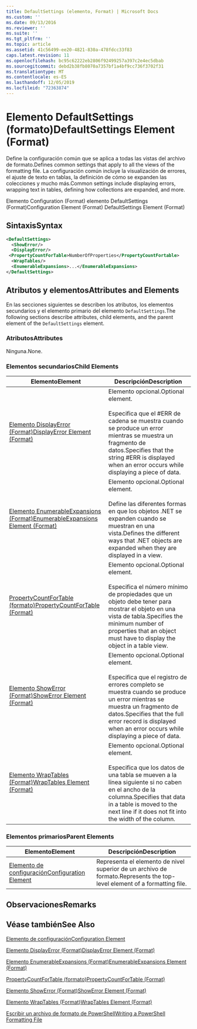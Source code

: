```yaml
---
title: DefaultSettings (elemento, Format) | Microsoft Docs
ms.custom: ''
ms.date: 09/13/2016
ms.reviewer: ''
ms.suite: ''
ms.tgt_pltfrm: ''
ms.topic: article
ms.assetid: 41c56499-ee20-4821-830a-478fdcc33f83
caps.latest.revision: 11
ms.openlocfilehash: bc95c62222eb2806f92499257a397c2e4ec5dbab
ms.sourcegitcommit: debd2b38fb8070a7357bf1a4bf9cc736f3702f31
ms.translationtype: MT
ms.contentlocale: es-ES
ms.lasthandoff: 12/05/2019
ms.locfileid: "72363874"
---
```

# <a name="defaultsettings-element-format"></a><span data-ttu-id="f7eb1-102">Elemento DefaultSettings (formato)</span><span class="sxs-lookup"><span data-stu-id="f7eb1-102">DefaultSettings Element (Format)</span></span>

<span data-ttu-id="f7eb1-103">Define la configuración común que se aplica a todas las vistas del archivo de formato.</span><span class="sxs-lookup"><span data-stu-id="f7eb1-103">Defines common settings that apply to all the views of the formatting file.</span></span> <span data-ttu-id="f7eb1-104">La configuración común incluye la visualización de errores, el ajuste de texto en tablas, la definición de cómo se expanden las colecciones y mucho más.</span><span class="sxs-lookup"><span data-stu-id="f7eb1-104">Common settings include displaying errors, wrapping text in tables, defining how collections are expanded, and more.</span></span>

<span data-ttu-id="f7eb1-105">Elemento Configuration (Format) elemento DefaultSettings (Format)</span><span class="sxs-lookup"><span data-stu-id="f7eb1-105">Configuration Element (Format) DefaultSettings Element (Format)</span></span>

## <a name="syntax"></a><span data-ttu-id="f7eb1-106">Sintaxis</span><span class="sxs-lookup"><span data-stu-id="f7eb1-106">Syntax</span></span>

```xml
<DefaultSettings>
  <ShowError/>
  <DisplayError/>
 <PropertyCountForTable>NumberOfProperties</PropertyCountFortable>
  <WrapTables/>
  <EnumerableExpansions>...</EnumerableExpansions>
</DefaultSettings>
```

## <a name="attributes-and-elements"></a><span data-ttu-id="f7eb1-107">Atributos y elementos</span><span class="sxs-lookup"><span data-stu-id="f7eb1-107">Attributes and Elements</span></span>

<span data-ttu-id="f7eb1-108">En las secciones siguientes se describen los atributos, los elementos secundarios y el elemento primario del elemento `DefaultSettings`.</span><span class="sxs-lookup"><span data-stu-id="f7eb1-108">The following sections describe attributes, child elements, and the parent element of the `DefaultSettings` element.</span></span>

### <a name="attributes"></a><span data-ttu-id="f7eb1-109">Atributos</span><span class="sxs-lookup"><span data-stu-id="f7eb1-109">Attributes</span></span>

<span data-ttu-id="f7eb1-110">Ninguna.</span><span class="sxs-lookup"><span data-stu-id="f7eb1-110">None.</span></span>

### <a name="child-elements"></a><span data-ttu-id="f7eb1-111">Elementos secundarios</span><span class="sxs-lookup"><span data-stu-id="f7eb1-111">Child Elements</span></span>

|<span data-ttu-id="f7eb1-112">Elemento</span><span class="sxs-lookup"><span data-stu-id="f7eb1-112">Element</span></span>|<span data-ttu-id="f7eb1-113">Descripción</span><span class="sxs-lookup"><span data-stu-id="f7eb1-113">Description</span></span>|
|-------------|-----------------|
|[<span data-ttu-id="f7eb1-114">Elemento DisplayError (Format)</span><span class="sxs-lookup"><span data-stu-id="f7eb1-114">DisplayError Element (Format)</span></span>](./displayerror-element-format.md)|<span data-ttu-id="f7eb1-115">Elemento opcional.</span><span class="sxs-lookup"><span data-stu-id="f7eb1-115">Optional element.</span></span><br /><br /> <span data-ttu-id="f7eb1-116">Especifica que el #ERR de cadena se muestra cuando se produce un error mientras se muestra un fragmento de datos.</span><span class="sxs-lookup"><span data-stu-id="f7eb1-116">Specifies that the string #ERR is displayed when an error occurs while displaying a piece of data.</span></span>|
|[<span data-ttu-id="f7eb1-117">Elemento EnumerableExpansions (Format)</span><span class="sxs-lookup"><span data-stu-id="f7eb1-117">EnumerableExpansions Element (Format)</span></span>](./enumerableexpansions-element-format.md)|<span data-ttu-id="f7eb1-118">Elemento opcional.</span><span class="sxs-lookup"><span data-stu-id="f7eb1-118">Optional element.</span></span><br /><br /> <span data-ttu-id="f7eb1-119">Define las diferentes formas en que los objetos .NET se expanden cuando se muestran en una vista.</span><span class="sxs-lookup"><span data-stu-id="f7eb1-119">Defines the different ways that .NET objects are expanded when they are displayed in a view.</span></span>|
|[<span data-ttu-id="f7eb1-120">PropertyCountForTable (formato)</span><span class="sxs-lookup"><span data-stu-id="f7eb1-120">PropertyCountForTable (Format)</span></span>](./propertycountfortable-element-format.md)|<span data-ttu-id="f7eb1-121">Elemento opcional.</span><span class="sxs-lookup"><span data-stu-id="f7eb1-121">Optional element.</span></span><br /><br /> <span data-ttu-id="f7eb1-122">Especifica el número mínimo de propiedades que un objeto debe tener para mostrar el objeto en una vista de tabla.</span><span class="sxs-lookup"><span data-stu-id="f7eb1-122">Specifies the minimum number of properties that an object must have to display the object in a table view.</span></span>|
|[<span data-ttu-id="f7eb1-123">Elemento ShowError (Format)</span><span class="sxs-lookup"><span data-stu-id="f7eb1-123">ShowError Element (Format)</span></span>](./showerror-element-format.md)|<span data-ttu-id="f7eb1-124">Elemento opcional.</span><span class="sxs-lookup"><span data-stu-id="f7eb1-124">Optional element.</span></span><br /><br /> <span data-ttu-id="f7eb1-125">Especifica que el registro de errores completo se muestra cuando se produce un error mientras se muestra un fragmento de datos.</span><span class="sxs-lookup"><span data-stu-id="f7eb1-125">Specifies that the full error record is displayed when an error occurs while displaying a piece of data.</span></span>|
|[<span data-ttu-id="f7eb1-126">Elemento WrapTables (Format)</span><span class="sxs-lookup"><span data-stu-id="f7eb1-126">WrapTables Element (Format)</span></span>](./wraptables-element-format.md)|<span data-ttu-id="f7eb1-127">Elemento opcional.</span><span class="sxs-lookup"><span data-stu-id="f7eb1-127">Optional element.</span></span><br /><br /> <span data-ttu-id="f7eb1-128">Especifica que los datos de una tabla se mueven a la línea siguiente si no caben en el ancho de la columna.</span><span class="sxs-lookup"><span data-stu-id="f7eb1-128">Specifies that data in a table is moved to the next line if it does not fit into the width of the column.</span></span>|

### <a name="parent-elements"></a><span data-ttu-id="f7eb1-129">Elementos primarios</span><span class="sxs-lookup"><span data-stu-id="f7eb1-129">Parent Elements</span></span>

|<span data-ttu-id="f7eb1-130">Elemento</span><span class="sxs-lookup"><span data-stu-id="f7eb1-130">Element</span></span>|<span data-ttu-id="f7eb1-131">Descripción</span><span class="sxs-lookup"><span data-stu-id="f7eb1-131">Description</span></span>|
|-------------|-----------------|
|[<span data-ttu-id="f7eb1-132">Elemento de configuración</span><span class="sxs-lookup"><span data-stu-id="f7eb1-132">Configuration Element</span></span>](./configuration-element-format.md)|<span data-ttu-id="f7eb1-133">Representa el elemento de nivel superior de un archivo de formato.</span><span class="sxs-lookup"><span data-stu-id="f7eb1-133">Represents the top-level element of a formatting file.</span></span>|

## <a name="remarks"></a><span data-ttu-id="f7eb1-134">Observaciones</span><span class="sxs-lookup"><span data-stu-id="f7eb1-134">Remarks</span></span>

## <a name="see-also"></a><span data-ttu-id="f7eb1-135">Véase también</span><span class="sxs-lookup"><span data-stu-id="f7eb1-135">See Also</span></span>

[<span data-ttu-id="f7eb1-136">Elemento de configuración</span><span class="sxs-lookup"><span data-stu-id="f7eb1-136">Configuration Element</span></span>](./configuration-element-format.md)

[<span data-ttu-id="f7eb1-137">Elemento DisplayError (Format)</span><span class="sxs-lookup"><span data-stu-id="f7eb1-137">DisplayError Element (Format)</span></span>](./displayerror-element-format.md)

[<span data-ttu-id="f7eb1-138">Elemento EnumerableExpansions (Format)</span><span class="sxs-lookup"><span data-stu-id="f7eb1-138">EnumerableExpansions Element (Format)</span></span>](./enumerableexpansions-element-format.md)

[<span data-ttu-id="f7eb1-139">PropertyCountForTable (formato)</span><span class="sxs-lookup"><span data-stu-id="f7eb1-139">PropertyCountForTable (Format)</span></span>](./propertycountfortable-element-format.md)

[<span data-ttu-id="f7eb1-140">Elemento ShowError (Format)</span><span class="sxs-lookup"><span data-stu-id="f7eb1-140">ShowError Element (Format)</span></span>](./showerror-element-format.md)

[<span data-ttu-id="f7eb1-141">Elemento WrapTables (Format)</span><span class="sxs-lookup"><span data-stu-id="f7eb1-141">WrapTables Element (Format)</span></span>](./wraptables-element-format.md)

[<span data-ttu-id="f7eb1-142">Escribir un archivo de formato de PowerShell</span><span class="sxs-lookup"><span data-stu-id="f7eb1-142">Writing a PowerShell Formatting File</span></span>](./writing-a-powershell-formatting-file.md)
